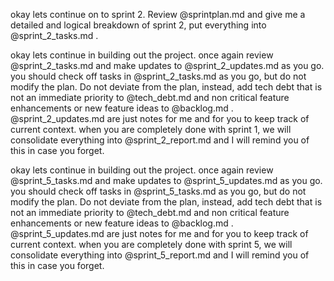 okay lets continue on to sprint 2.  Review @sprintplan.md and give me a detailed and logical breakdown of sprint 2, put everything into @sprint_2_tasks.md .

okay lets continue in building out the project.  once again review @sprint_2_tasks.md  and make updates to @sprint_2_updates.md  as you go.  you should check off tasks in @sprint_2_tasks.md  as you go, but do not modify the plan.  Do not deviate from the plan, instead, add tech debt that is not an immediate priority to @tech_debt.md and non critical feature enhancements or new feature ideas to @backlog.md .  @sprint_2_updates.md  are just notes for me and for you to keep track of current context.  when you are completely done with sprint 1, we will consolidate everything into @sprint_2_report.md  and I will remind you of this in case you forget.

okay lets continue in building out the project.  once again review @sprint_5_tasks.md   and make updates to @sprint_5_updates.md   as you go.  you should check off tasks in @sprint_5_tasks.md   as you go, but do not modify the plan.  Do not deviate from the plan, instead, add tech debt that is not an immediate priority to @tech_debt.md and non critical feature enhancements or new feature ideas to @backlog.md .  @sprint_5_updates.md   are just notes for me and for you to keep track of current context.  when you are completely done with sprint 5, we will consolidate everything into @sprint_5_report.md   and I will remind you of this in case you forget.